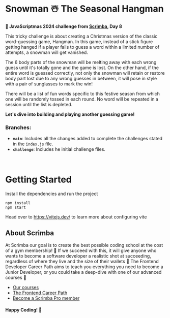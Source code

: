 # Snowman ☃️ The Seasonal Hangman

**🎯 JavaScriptmas 2024 challenge from [Scrimba](https://scrimba.com/ "target=_blank"), Day 8**

This tricky challenge is about creating a Christmas version of the classic word-guessing game, Hangman. In this game, instead of a stick figure getting hanged if a player fails to guess a word within a limited number of attempts, a snowman will get vanished.

The 6 body parts of the snowman will be melting away with each wrong guess until it's totally gone and the game is lost. On the other hand, if the entire word is guessed correctly, not only the snowman will retain or restore body part lost due to any wrong guesses in between, it will pose in style with a pair of sunglasses to mark the win!

There will be a list of fun words specific to this festive season from which one will be randomly tossed in each round. No word will be repeated in a session until the list is depleted.

**Let's dive into building and playing another guessing game!**

### Branches:

- **`main`**: Includes all the changes added to complete the challenges stated in the `index.js` file.
- **`challenge`**: Includes he initial challenge files.

&nbsp;

# Getting Started
Install the dependencies and run the project
```
npm install
npm start
```

Head over to https://vitejs.dev/ to learn more about configuring vite
## About Scrimba

At Scrimba our goal is to create the best possible coding school at the cost of a gym membership! 💜
If we succeed with this, it will give anyone who wants to become a software developer a realistic shot at succeeding, regardless of where they live and the size of their wallets 🎉
The Frontend Developer Career Path aims to teach you everything you need to become a Junior Developer, or you could take a deep-dive with one of our advanced courses 🚀

- [Our courses](https://scrimba.com/allcourses "target=_blank")
- [The Frontend Career Path](https://scrimba.com/learn/frontend "target=_blank")
- [Become a Scrimba Pro member](https://scrimba.com/pricing "target=_blank")

#### Happy Coding! 🧬